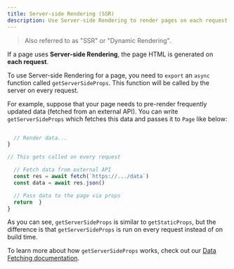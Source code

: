 ```yaml
---
title: Server-side Rendering (SSR)
description: Use Server-side Rendering to render pages on each request.
---
```


> Also referred to as "SSR" or "Dynamic Rendering".

If a page uses **Server-side Rendering**, the page HTML is generated on **each request**.

To use Server-side Rendering for a page, you need to `export` an `async` function called `getServerSideProps`. This function will be called by the server on every request.

For example, suppose that your page needs to pre-render frequently updated data (fetched from an external API). You can write `getServerSideProps` which fetches this data and passes it to `Page` like below:

```jsx

  // Render data...
}

// This gets called on every request

  // Fetch data from external API
  const res = await fetch(`https://.../data`)
  const data = await res.json()

  // Pass data to the page via props
  return  }
}
```

As you can see, `getServerSideProps` is similar to `getStaticProps`, but the difference is that `getServerSideProps` is run on every request instead of on build time.

To learn more about how `getServerSideProps` works, check out our [Data Fetching documentation](/docs/pages/building-your-application/data-fetching/get-server-side-props).